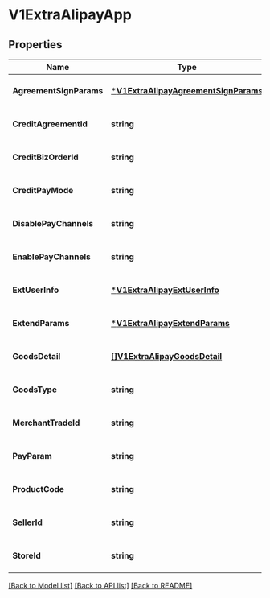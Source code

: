 # V1ExtraAlipayApp

## Properties
Name | Type | Description | Notes
------------ | ------------- | ------------- | -------------
**AgreementSignParams** | [***V1ExtraAlipayAgreementSignParams**](v1ExtraAlipayAgreementSignParams.md) |  | [optional] [default to null]
**CreditAgreementId** | **string** |  | [optional] [default to null]
**CreditBizOrderId** | **string** |  | [optional] [default to null]
**CreditPayMode** | **string** |  | [optional] [default to null]
**DisablePayChannels** | **string** |  | [optional] [default to null]
**EnablePayChannels** | **string** |  | [optional] [default to null]
**ExtUserInfo** | [***V1ExtraAlipayExtUserInfo**](v1ExtraAlipayExtUserInfo.md) |  | [optional] [default to null]
**ExtendParams** | [***V1ExtraAlipayExtendParams**](v1ExtraAlipayExtendParams.md) |  | [optional] [default to null]
**GoodsDetail** | [**[]V1ExtraAlipayGoodsDetail**](v1ExtraAlipayGoodsDetail.md) |  | [optional] [default to null]
**GoodsType** | **string** |  | [optional] [default to null]
**MerchantTradeId** | **string** |  | [optional] [default to null]
**PayParam** | **string** |  | [optional] [default to null]
**ProductCode** | **string** |  | [optional] [default to null]
**SellerId** | **string** |  | [optional] [default to null]
**StoreId** | **string** |  | [optional] [default to null]

[[Back to Model list]](../README.md#documentation-for-models) [[Back to API list]](../README.md#documentation-for-api-endpoints) [[Back to README]](../README.md)


